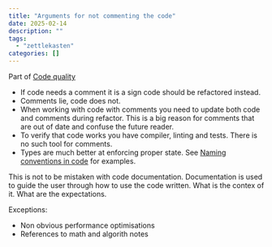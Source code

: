 ```yaml
---
title: "Arguments for not commenting the code"
date: 2025-02-14
description: ""
tags: 
  - "zettlekasten"
categories: []
---
```


Part of [Code quality](Code%20quality)

- If code needs a comment it is a sign code should be refactored instead.
- Comments lie, code does not.
- When working with code with comments you need to update both code and comments during refactor. This is a big reason for comments that are out of date and confuse the future reader.
- To verify that code works you have compiler, linting and tests. There is no such tool for comments.
- Types are much better at enforcing proper state. See [Naming conventions in code](Naming%20conventions%20in%20code.md) for examples.

This is not to be mistaken with code documentation. Documentation is used to guide the user through how to use the code written. What is the contex of it. What are the expectations.

Exceptions:

- Non obvious performance optimisations
- References to math and algorith notes
